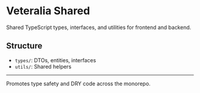 # Veteralia Shared

Shared TypeScript types, interfaces, and utilities for frontend and backend.

## Structure
- `types/`: DTOs, entities, interfaces
- `utils/`: Shared helpers

---

Promotes type safety and DRY code across the monorepo.
